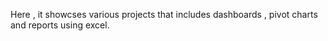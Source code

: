 Here , it showcses various projects that includes dashboards , pivot charts and reports using excel.

